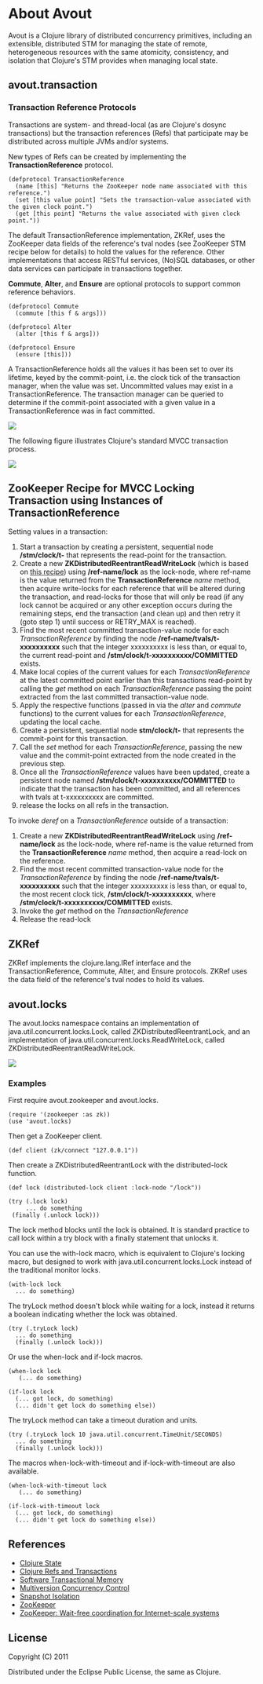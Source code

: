 # About Avout

Avout is a Clojure library of distributed concurrency primitives, including an extensible, distributed STM for managing the state of remote, heterogeneous resources with the same atomicity, consistency, and isolation that Clojure's STM provides when managing local state.


## avout.transaction

### Transaction Reference Protocols

Transactions are system- and thread-local (as are Clojure's dosync transactions) but the transaction references (Refs) that participate may be distributed across multiple JVMs and/or systems. 

New types of Refs can be created by implementing the **TransactionReference** protocol.

    (defprotocol TransactionReference
      (name [this] "Returns the ZooKeeper node name associated with this reference.")
      (set [this value point] "Sets the transaction-value associated with the given clock point.")
      (get [this point] "Returns the value associated with given clock point."))
      
The default TransactionReference implementation, ZKRef, uses the ZooKeeper data fields of the reference's tval nodes (see ZooKeeper STM recipe below for details) to hold the values for the reference. Other implementations that access RESTful services, (No)SQL databases, or other data services can participate in transactions together.

**Commute**, **Alter**, and **Ensure** are optional protocols to support common reference behaviors.

    (defprotocol Commute
      (commute [this f & args]))

    (defprotocol Alter
      (alter [this f & args]))

    (defprotocol Ensure
      (ensure [this]))


A TransactionReference holds all the values it has been set to over its lifetime, keyed by the commit-point, i.e. the clock tick of the transaction manager, when the value was set. Uncommitted values may exist in a TransactionReference. The transaction manager can be queried to determine if the commit-point associated with a given value in a TransactionReference was in fact committed.

<img src="https://github.com/liebke/avout/raw/master/docs/images/transref.png" />


The following figure illustrates Clojure's standard MVCC transaction process.


<img src="https://github.com/liebke/avout/raw/master/docs/images/avout-stm.png" />


## ZooKeeper Recipe for MVCC Locking Transaction using Instances of TransactionReference

Setting values in a transaction:

1. Start a transaction by creating a persistent, sequential node **/stm/clock/t-** that represents the read-point for the transaction.
2. Create a new **ZKDistributedReentrantReadWriteLock** (which is based on <a href="http://zookeeper.apache.org/doc/trunk/recipes.html#Shared+Locks">this recipe</a>) using **/ref-name/lock** as the lock-node, where ref-name is the value returned from the **TransactionReference** *name* method, then acquire write-locks for each reference that will be altered during the transaction, and read-locks for those that will only be read (if any lock cannot be acquired or any other exception occurs during the remaining steps, end the transaction (and clean up) and then retry it (goto step 1) until success or RETRY_MAX is reached).
3. Find the most recent committed transaction-value node for each *TransactionReference* by finding the node **/ref-name/tvals/t-xxxxxxxxxx** such that the integer xxxxxxxxxx is less than, or equal to, the current read-point and **/stm/clock/t-xxxxxxxxxx/COMMITTED** exists. 
4. Make local copies of the current values for each *TransactionReference* at the latest committed point earlier than this transactions read-point by calling the *get* method on each *TransactionReference* passing the point extracted from the last committed transaction-value node.
5. Apply the respective functions (passed in via the *alter* and *commute* functions) to the current values for each *TransactionReference*, updating the local cache.
6. Create a persistent, sequential node **stm/clock/t-** that represents the commit-point for this transaction.
7. Call the *set* method for each *TransactionReference*, passing the new value and the commit-point extracted from the node created in the previous step.
8. Once all the *TransactionReference* values have been updated, create a persistent node named **/stm/clock/t-xxxxxxxxxx/COMMITTED** to indicate that the transaction has been committed, and all references with tvals at t-xxxxxxxxxx are committed.
9. release the locks on all refs in the transaction.


To invoke *deref* on a *TransactionReference* outside of a transaction: 

1. Create a new **ZKDistributedReentrantReadWriteLock** using **/ref-name/lock** as the lock-node, where ref-name is the value returned from the **TransactionReference** *name* method, then acquire a read-lock on the reference.
2. Find the most recent committed transaction-value node for the *TransactionReference* by finding the node **/ref-name/tvals/t-xxxxxxxxxx** such that the integer xxxxxxxxxx is less than, or equal to, the most recent clock tick, **/stm/clock/t-xxxxxxxxxx**, where **/stm/clock/t-xxxxxxxxxx/COMMITTED** exists.
3. Invoke the *get* method on the *TransactionReference*
4. Release the read-lock


## ZKRef

ZKRef implements the clojure.lang.IRef interface and the TransactionReference, Commute, Alter, and Ensure protocols. ZKRef uses the data field of the reference's tval nodes to hold its values.


## avout.locks

The avout.locks namespace contains an implementation of java.util.concurrent.locks.Lock, called ZKDistributedReentrantLock, and an implementation of java.util.concurrent.locks.ReadWriteLock, called ZKDistributedReentrantReadWriteLock.

<img src="https://github.com/liebke/avout/raw/master/docs/images/locks.png" />

### Examples


First require avout.zookeeper and avout.locks.

    (require '(zookeeper :as zk))
    (use 'avout.locks)
    
Then get a ZooKeeper client.    

    (def client (zk/connect "127.0.0.1"))
    
Then create a ZKDistributedReentrantLock with the distributed-lock function.

    (def lock (distributed-lock client :lock-node "/lock"))
    
    (try (.lock lock)
         ... do something
	 (finally (.unlock lock)))

The lock method blocks until the lock is obtained. It is standard practice to call lock within a try block with a finally statement that unlocks it.
	 
You can use the with-lock macro, which is equivalent to Clojure's locking macro, but designed to work with java.util.concurrent.locks.Lock instead of the traditional monitor locks.

    (with-lock lock
      ... do something)
      
The tryLock method doesn't block while waiting for a lock, instead it returns a boolean indicating whether the lock was obtained.

    (try (.tryLock lock)
      ... do something
      (finally (.unlock lock)))
      
Or use the when-lock and if-lock macros.

    (when-lock lock
       (... do something)
       
    (if-lock lock
      (... got lock, do something)
      (... didn't get lock do something else))
      
The tryLock method can take a timeout duration and units.

    (try (.tryLock lock 10 java.util.concurrent.TimeUnit/SECONDS)
      ... do something
      (finally (.unlock lock)))

The macros when-lock-with-timeout and if-lock-with-timeout are also available.

    (when-lock-with-timeout lock
       (... do something)
       
    (if-lock-with-timeout lock
      (... got lock, do something)
      (... didn't get lock do something else))



## References

* <a href="http://clojure.org/state">Clojure State</a>
* <a href="http://clojure.org/refs">Clojure Refs and Transactions</a>
* <a href="http://en.wikipedia.org/wiki/Software_transactional_memory">Software Transactional Memory</a>
* <a href="http://en.wikipedia.org/wiki/Multiversion_concurrency_control">Multiversion Concurrency Control</a>
* <a href="http://en.wikipedia.org/wiki/Snapshot_isolation">Snapshot Isolation</a>
* <a href="http://zookeeper.apache.org/">ZooKeeper</a>
* <a href="http://www.usenix.org/event/atc10/tech/full_papers/Hunt.pdf">ZooKeeper: Wait-free coordination for Internet-scale systems</a>


## License

Copyright (C) 2011 

Distributed under the Eclipse Public License, the same as Clojure.

